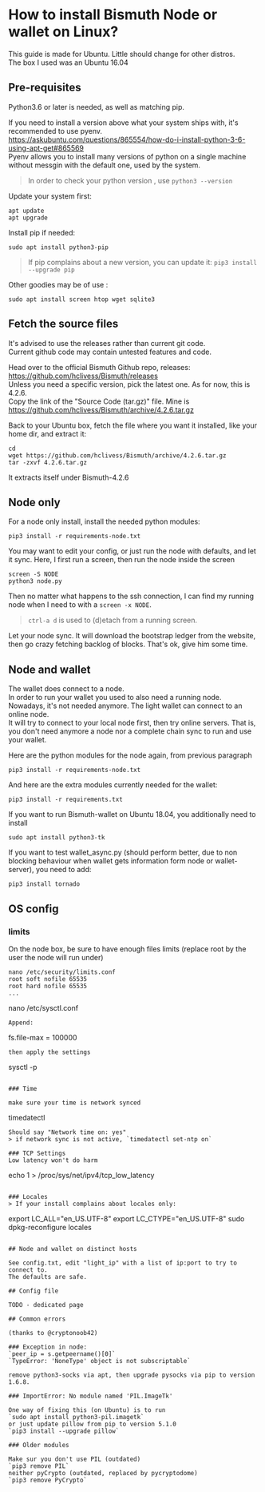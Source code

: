 # How to install Bismuth Node or wallet on Linux?

This guide is made for Ubuntu. Little should change for other distros.  
The box I used was an Ubuntu 16.04


## Pre-requisites

Python3.6 or later is needed, as well as matching pip.  

If you need to install a version above what your system ships with, it's recommended to use pyenv.  
https://askubuntu.com/questions/865554/how-do-i-install-python-3-6-using-apt-get#865569  
Pyenv allows you to install many versions of python on a single machine without messgin with the default one, used by the system.
 
> In order to check your python version , use `python3 --version`

Update your system first:  
```
apt update
apt upgrade
```

Install pip if needed:  
```
sudo apt install python3-pip
```

> If pip complains about a new version, you can update it: `pip3 install --upgrade pip`

Other goodies may be of use : 
```
sudo apt install screen htop wget sqlite3
```

## Fetch the source files

It's advised to use the releases rather than current git code.  
Current github code may contain untested features and code. 

Head over to the official Bismuth Github repo, releases: https://github.com/hclivess/Bismuth/releases  
Unless you need a specific version, pick the latest one. As for now, this is 4.2.6.  
Copy the link of the "Source Code (tar.gz)" file. Mine is https://github.com/hclivess/Bismuth/archive/4.2.6.tar.gz

Back to your Ubuntu box, fetch the file where you want it installed, like your home dir, and extract it:
```
cd
wget https://github.com/hclivess/Bismuth/archive/4.2.6.tar.gz
tar -zxvf 4.2.6.tar.gz
```
It extracts itself under Bismuth-4.2.6

## Node only

For a node only install, install the needed python modules:

```
pip3 install -r requirements-node.txt
```

You may want to edit your config, or just run the node with defaults, and let it sync. Here, I first run a screen, then run the node inside the screen  
```
screen -S NODE
python3 node.py
```
Then no matter what happens to the ssh connection, I can find my running node when I need to with a `screen -x NODE`.  
> `ctrl-a d` is used to (d)etach from a running screen.

Let your node sync. It will download the bootstrap ledger from the website, then go crazy fetching backlog of blocks. That's ok, give him some time.

## Node and wallet

The wallet does connect to a node.  
In order to run your wallet you used to also need a running node.  
Nowadays, it's not needed anymore. The light wallet can connect to an online node.  
It will try to connect to your local node first, then try online servers. That is, you don't need anymore a node nor a complete chain sync to run and use your wallet.

Here are the python modules for the node again, from previous paragraph
```
pip3 install -r requirements-node.txt
```

And here are the extra modules currently needed for the wallet:
```
pip3 install -r requirements.txt
```

If you want to run Bismuth-wallet on Ubuntu 18.04, you additionally need to install
```
sudo apt install python3-tk
```

If you want to test wallet_async.py (should perform better, due to non blocking behaviour when wallet gets information form node or wallet-server), you need to add:
```
pip3 install tornado
```

## OS config

### limits
On the node box, be sure to have enough files limits (replace root by the user the node will run under)
```
nano /etc/security/limits.conf
root soft nofile 65535
root hard nofile 65535
...

```
nano /etc/sysctl.conf
```
Append:  
```
fs.file-max = 100000
```
then apply the settings
```
sysctl -p
```

### Time

make sure your time is network synced
```
timedatectl
```
Should say "Network time on: yes"  
> if network sync is not active, `timedatectl set-ntp on`

### TCP Settings
Low latency won't do harm
```
echo 1 > /proc/sys/net/ipv4/tcp_low_latency
```

### Locales
> If your install complains about locales only:
```
export LC_ALL="en_US.UTF-8"
export LC_CTYPE="en_US.UTF-8"
sudo dpkg-reconfigure locales
```

## Node and wallet on distinct hosts

See config.txt, edit "light_ip" with a list of ip:port to try to connect to.
The defaults are safe.

## Config file

TODO - dedicated page

## Common errors

(thanks to @cryptonoob42)

### Exception in node:  
`peer_ip = s.getpeername()[0]`  
`TypeError: 'NoneType' object is not subscriptable`

remove python3-socks via apt, then upgrade pysocks via pip to version 1.6.8.

### ImportError: No module named 'PIL.ImageTk'

One way of fixing this (on Ubuntu) is to run  
`sudo apt install python3-pil.imagetk`  
or just update pillow from pip to version 5.1.0 
`pip3 install --upgrade pillow`

### Older modules

Make sur you don't use PIL (outdated)
`pip3 remove PIL`
neither pyCrypto (outdated, replaced by pycryptodome)
`pip3 remove PyCrypto`

